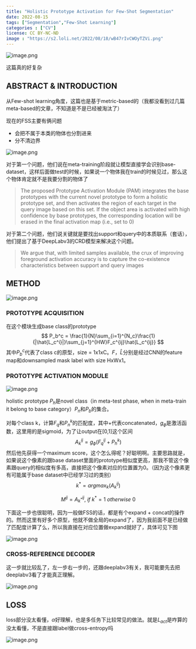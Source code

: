 ```yaml
---
title: "Holistic Prototype Activation for Few-Shot Segmentation"
date: 2022-08-15
tags: ["Segmentation","Few-Shot Learning"]
categories : ["CV"]
license: CC BY-NC-ND
image : "https://s2.loli.net/2022/08/18/wB47rIvCWOyTZVi.png"
---
```


![image.png](https://s2.loli.net/2022/08/18/B18VowS6RfMEJKX.png)

这篇真的好复杂

## ABSTRACT & INTRODUCTION

从Few-shot learning角度，这篇也是基于metric-based的（我都没看到过几篇meta-based的文章，不知道是不是已经被淘汰了）

现在的FSS主要有俩问题

- 会把不属于本类的物体也分割进来
- 分不清边界

![image.png](https://s2.loli.net/2022/08/18/OJjBCcq7IUnFfey.png)

对于第一个问题，他们说在meta-training阶段就让模型直接学会识别base-dataset，这样后面做test的时候，如果说一个物体我在train的时候见过，那么这个物体肯定就不是我要分割的物体了

> The proposed Prototype Activation Module (PAM) integrates the base prototypes with the current novel prototype to form a holistic prototype set, and then activates the region of each target in the query image based on this set. If the object area is activated with high confidence by base prototypes, the corresponding location will be erased in the final activation map (i.e., set to 0)

对于第二个问题，他们说关键就是要找出support和query中的本质联系（套话），他们提出了基于DeepLabv3的CRD模型来解决这个问题。

> We argue that, with limited samples available, the crux of improving foreground activation accuracy is to capture the co-existence characteristics between support and query images

## METHOD

![image.png](https://s2.loli.net/2022/08/18/wB47rIvCWOyTZVi.png)

### PROTOTYPE ACQUISITION

在这个模块生成base class的prototype
$$
P_b^c = \frac{1}{N}\sum_{i=1}^{N_c}\frac{1}{|\hat{L_c^i}|}\sum_{j=1}^{HW}F_c^{ij}\hat{L_c^{ij}}
$$
其中$P_b^c$代表了class c的原型，size = 1x1xC。$F$，$\hat{L}$分别是经过CNN的feature map和downsampled mask label with size HxWx1。

### PROTOTYPE ACTIVATION MODULE

![image.png](https://s2.loli.net/2022/08/18/SeOERlPDLBuTasG.png)

holistic prototype $P_h$是novel class（in meta-test phase, when in meta-train it belong to base category）$P_n$和$P_b$的集合。

对每个class k，计算$F_q$和$P_n^k$的匹配度，其中+代表concatenated，$g_\phi$是激活函数，这里用的是sigmoid，为了让output在[0,1]这个区间
$$
A_k^{ij}=g_\phi(F_q^{ij}+P^k_h)
$$
然后他先获得一个maximum score，这个怎么得呢？好聪明啊。主要思路就是，如果说这个像素的跟base dataset里面的prototype相似度更高，那我不管这个像素跟query的相似度有多高，直接把这个像素对应的位置置为0。（因为这个像素更有可能属于base dataset中已经学习过的类别）
$$
k^* = argmax_k(A_k^{ij}) 
$$

$$
M^{ij}=A_{k^*}^{ij} ,\ if \  k^*=1 \ otherwise \ 0
$$

下面这一步也很聪明，因为一般做FSS的话，都是有个expand + concat的操作的。然而这里有好多个原型，他就不做全局的expand了，因为我前面不是已经做了匹配度计算了么，所以我直接在对应位置做expand就好了，具体可见下图

![image.png](https://s2.loli.net/2022/08/18/HumfepLVWd6byYa.png)

### CROSS-REFERENCE DECODER

这一步就比较乱了，左一步右一步的，还跟deeplabv3有关，我可能要先去把deeplabv3看了才能真正理解。

![image.png](https://s2.loli.net/2022/08/18/uwkmMHxE4P8q15Y.png)

## LOSS

 loss部分没太看懂，$\alpha$好理解，也是多任务下比较常见的做法。就是$L_{act}$是咋算的没太看懂，不是直接跟label做cross-entropy吗

![image.png](https://s2.loli.net/2022/08/18/y95dGIcosCltvVN.png)
